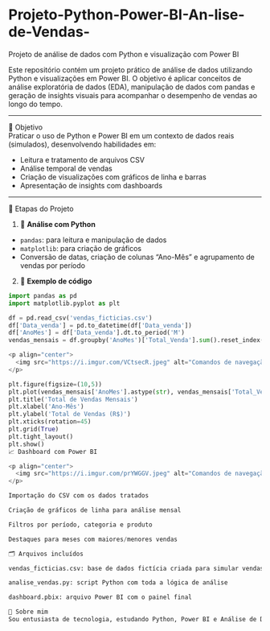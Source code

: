 # Projeto-Python-Power-BI-An-lise-de-Vendas-
Projeto de análise de dados com Python e visualização com Power BI

Este repositório contém um projeto prático de análise de dados utilizando Python e visualizações em Power BI. O objetivo é aplicar conceitos de análise exploratória de dados (EDA), manipulação de dados com pandas e geração de insights visuais para acompanhar o desempenho de vendas ao longo do tempo.

---

📌 Objetivo  
Praticar o uso de Python e Power BI em um contexto de dados reais (simulados), desenvolvendo habilidades em:
- Leitura e tratamento de arquivos CSV
- Análise temporal de vendas
- Criação de visualizações com gráficos de linha e barras
- Apresentação de insights com dashboards

---

🧠 Etapas do Projeto

1. 🐍 **Análise com Python**
- `pandas`: para leitura e manipulação de dados
- `matplotlib`: para criação de gráficos
- Conversão de datas, criação de colunas “Ano-Mês” e agrupamento de vendas por período

2. 📁 **Exemplo de código**
```python
import pandas as pd
import matplotlib.pyplot as plt

df = pd.read_csv('vendas_ficticias.csv')
df['Data_venda'] = pd.to_datetime(df['Data_venda'])
df['AnoMes'] = df['Data_venda'].dt.to_period('M')
vendas_mensais = df.groupby('AnoMes')['Total_Venda'].sum().reset_index()

<p align="center">
  <img src="https://i.imgur.com/VCtsecR.jpeg" alt="Comandos de navegação no terminal" width="700"/>
</p>

plt.figure(figsize=(10,5))
plt.plot(vendas_mensais['AnoMes'].astype(str), vendas_mensais['Total_Venda'], marker='o', color='purple')
plt.title('Total de Vendas Mensais')
plt.xlabel('Ano-Mês')
plt.ylabel('Total de Vendas (R$)')
plt.xticks(rotation=45)
plt.grid(True)
plt.tight_layout()
plt.show()
📈 Dashboard com Power BI

<p align="center">
  <img src="https://i.imgur.com/prYWGGV.jpeg" alt="Comandos de navegação no terminal" width="700"/>
</p>

Importação do CSV com os dados tratados

Criação de gráficos de linha para análise mensal

Filtros por período, categoria e produto

Destaques para meses com maiores/menores vendas

🗂️ Arquivos incluídos

vendas_ficticias.csv: base de dados fictícia criada para simular vendas

analise_vendas.py: script Python com toda a lógica de análise

dashboard.pbix: arquivo Power BI com o painel final

🚀 Sobre mim
Sou entusiasta de tecnologia, estudando Python, Power BI e Análise de Dados com o objetivo de atuar profissionalmente na área de dados. Este projeto faz parte do meu portfólio e jornada de transição de carreira.









